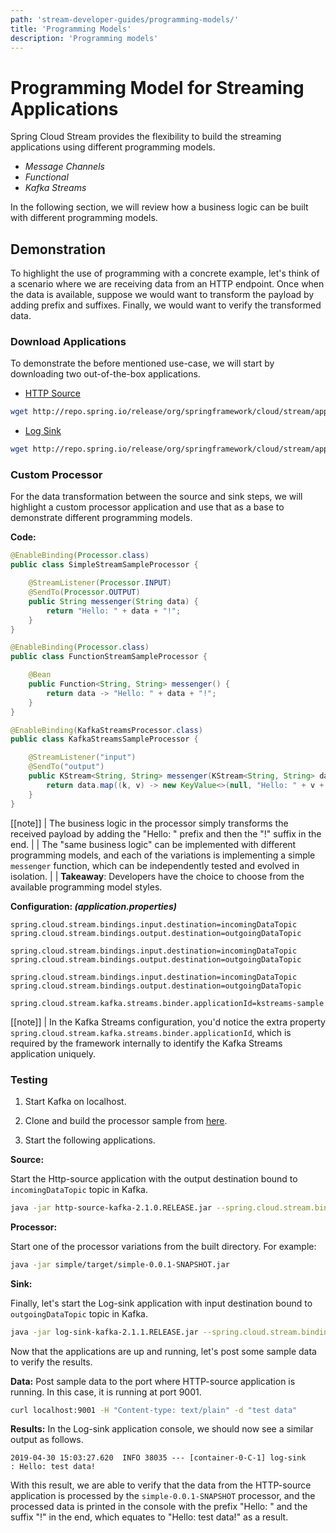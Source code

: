 ```yaml
---
path: 'stream-developer-guides/programming-models/'
title: 'Programming Models'
description: 'Programming models'
---
```


# Programming Model for Streaming Applications

Spring Cloud Stream provides the flexibility to build the streaming applications using different programming models.

- _Message Channels_
- _Functional_
- _Kafka Streams_

In the following section, we will review how a business logic can be built with different programming models.

## Demonstration

To highlight the use of programming with a concrete example, let's think of a scenario where we are receiving data from an HTTP endpoint. Once when the data is available, suppose we would want to transform the payload by adding prefix and suffixes. Finally, we would want to verify the transformed data.

### Download Applications

To demonstrate the before mentioned use-case, we will start by downloading two out-of-the-box applications.

- [HTTP Source](https://github.com/spring-cloud-stream-app-starters/http)

```bash
wget http://repo.spring.io/release/org/springframework/cloud/stream/app/http-source-kafka/2.1.0.RELEASE/http-source-kafka-2.1.0.RELEASE.jar
```

- [Log Sink](https://github.com/spring-cloud-stream-app-starters/log)

```bash
wget http://repo.spring.io/release/org/springframework/cloud/stream/app/log-sink-kafka/2.1.1.RELEASE/log-sink-kafka-2.1.1.RELEASE.jar
```

### Custom Processor

For the data transformation between the source and sink steps, we will highlight a custom processor application and use that as a base to demonstrate different programming models.

**Code:**

<!--TABS-->
<!--Message Channels-->

```java
@EnableBinding(Processor.class)
public class SimpleStreamSampleProcessor {

	@StreamListener(Processor.INPUT)
	@SendTo(Processor.OUTPUT)
	public String messenger(String data) {
		return "Hello: " + data + "!";
	}
}
```

<!--Functional-->

```java
@EnableBinding(Processor.class)
public class FunctionStreamSampleProcessor {

	@Bean
	public Function<String, String> messenger() {
		return data -> "Hello: " + data + "!";
	}
}
```

<!--Kafka Streams-->

```java
@EnableBinding(KafkaStreamsProcessor.class)
public class KafkaStreamsSampleProcessor {

	@StreamListener("input")
	@SendTo("output")
	public KStream<String, String> messenger(KStream<String, String> data) {
		return data.map((k, v) -> new KeyValue<>(null, "Hello: " + v + "!"));
	}
}
```

<!--END_TABS-->

[[note]]
| The business logic in the processor simply transforms the received payload by adding the "Hello: " prefix and then the "!" suffix in the end.
|
| The "same business logic" can be implemented with different programming models, and each of the variations is implementing a simple `messenger` function, which can be independently tested and evolved in isolation.
|
| **Takeaway**: Developers have the choice to choose from the available programming model styles.

**Configuration: _(application.properties)_**

<!--TABS-->
<!--Message Channels-->

```properties
spring.cloud.stream.bindings.input.destination=incomingDataTopic
spring.cloud.stream.bindings.output.destination=outgoingDataTopic
```

<!--Functional-->

```properties
spring.cloud.stream.bindings.input.destination=incomingDataTopic
spring.cloud.stream.bindings.output.destination=outgoingDataTopic
```

<!--Kafka Streams-->

```properties
spring.cloud.stream.bindings.input.destination=incomingDataTopic
spring.cloud.stream.bindings.output.destination=outgoingDataTopic

spring.cloud.stream.kafka.streams.binder.applicationId=kstreams-sample
```

<!--END_TABS-->

[[note]]
| In the Kafka Streams configuration, you'd notice the extra property `spring.cloud.stream.kafka.streams.binder.applicationId`, which is required by the framework internally to identify the Kafka Streams application uniquely.

### Testing

1. Start Kafka on localhost.

2. Clone and build the processor sample from [here](https://github.com/sabbyanandan/stream-programming-models).

3. Start the following applications.

**Source:**

Start the Http-source application with the output destination bound to `incomingDataTopic` topic in Kafka.

```bash
java -jar http-source-kafka-2.1.0.RELEASE.jar --spring.cloud.stream.bindings.output.destination=incomingDataTopic --server.port=9001
```

**Processor:**

Start one of the processor variations from the built directory. For example:

```bash
java -jar simple/target/simple-0.0.1-SNAPSHOT.jar
```

**Sink:**

Finally, let's start the Log-sink application with input destination bound to `outgoingDataTopic` topic in Kafka.

```bash
java -jar log-sink-kafka-2.1.1.RELEASE.jar --spring.cloud.stream.bindings.input.destination=outgoingDataTopic --server.port=9003
```

Now that the applications are up and running, let's post some sample data to verify the results.

**Data:**
Post sample data to the port where HTTP-source application is running. In this case, it is running at port 9001.

```bash
curl localhost:9001 -H "Content-type: text/plain" -d "test data"
```

**Results:**
In the Log-sink application console, we should now see a similar output as follows.

```log
2019-04-30 15:03:27.620  INFO 38035 --- [container-0-C-1] log-sink                                 : Hello: test data!
```

With this result, we are able to verify that the data from the HTTP-source application is processed by the `simple-0.0.1-SNAPSHOT` processor, and the processed data is printed in the console with the prefix "Hello: " and the suffix "!" in the end, which equates to "Hello: test data!" as a result.
